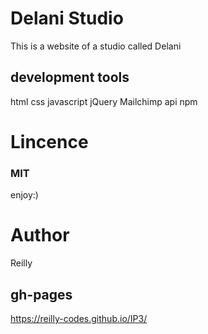 # Delani Studio
This is a website of a studio called Delani
## development tools
html
css
javascript
jQuery
Mailchimp api
npm
# Lincence
### MIT
enjoy:)
# Author
Reilly
## gh-pages
https://reilly-codes.github.io/IP3/
